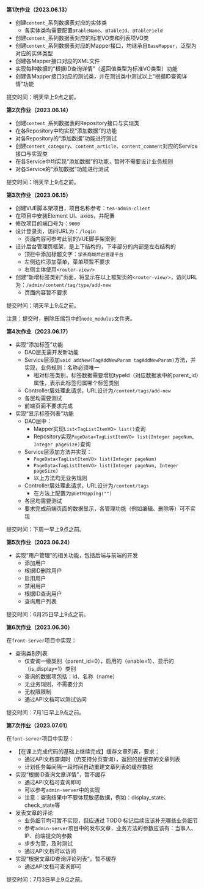 **第1次作业（2023.06.13）**

- 创建`content_`系列数据表对应的实体类
  - 各实体类均需要配置`@TableName`、`@TableId`、`@TableField`
- 创建`content_`系列数据表对应的标准VO类和列表项VO类
- 创建`content_`系列数据表对应的Mapper接口，均继承自`BaseMapper`，泛型为对应的实体类型
- 创建各Mapper接口对应的XML文件
- 实现每种数据的“根据ID查询详情”（返回值类型为标准VO类型）功能
- 创建各Mapper接口对应的测试类，并在测试类中测试以上“根据ID查询详情”功能

提交时间：明天早上9点之前。



**第2次作业（2023.06.14）**

- 创建`content_`系列数据表的Repository接口与实现类
- 在各Repository中均实现“添加数据”的功能
- 对各Repository的“添加数据”功能进行测试
- 创建`content_category`、`content_article`、`content_comment`对应的Service接口与实现类
- 在各Service中均实现“添加数据”的功能，暂时不需要设计业务规则
- 对各Service的“添加数据”功能进行测试

提交时间：明天早上9点之前。



**第3次作业（2023.06.15）**

- 创建VUE脚本架项目，项目名称参考：`tea-admin-client`
- 在项目中安装Element UI、axios，并配置
- 修改项目的端口号为：`9000`
- 设计登录页，访问URL为：`/login`
  - 页面内容可参考此前的VUE脚手架案例
- 设计后台管理页框架，是上下结构的，下半部分的内部是左右结构的
  - 顶栏中添加标题文字：`学茶商城后台管理平台`
  - 左侧边栏添加菜单，菜单项暂不要求
  - 右侧主体使用`<router-view/>`
- 创建“新增标签类别”页面，将显示在以上框架页的`<router-view/>`，访问URL为：`/admin/content/tag/type/add-new`
  - 页面内容暂不要求

提交时间：明天早上9点之前。

注意：提交时，删除压缩包中的`node_modules`文件夹。



**第4次作业（2023.06.17）**

- 实现“添加标签”功能
  - DAO层无需开发新功能
  - Service层添加`void addNew(TagAddNewParam tagAddNewParam)`方法，并实现，业务规则：名称必须唯一
    - 相对标签类别，标签数据需要增加typeId（对应数据表中的parent_id）属性，表示此标签归属哪个标签类别
  - Controller层处理此请求，URL设计为`/content/tags/add-new`
  - 各层均需要测试
  - 前端页面不要求完成
- 实现“显示标签列表”功能
  - DAO层中：
    - Mapper实现`List<TagListItemVO> list()`查询
    - Repository实现`PageData<TagListItemVO> list(Integer pageNum, Integer pageSize)`查询
  - Service层添加方法并实现：
    - `PageData<TagListItemVO> list(Integer pageNum)`
    - `PageData<TagListItemVO> list(Integer pageNum, Integer pageSize)`
    - 以上方法均无业务规则
  - Controller层处理此请求，URL设计为`/content/tags`
    - 在方法上配置为`@GetMapping("")`
  - 各层均需要测试
  - 要求完成前端页面的数据显示，各管理功能（例如编辑、删除等）可不实现

提交时间：下周一早上9点之前。



**第5次作业（2023.06.24）**

- 实现“用户管理”的相关功能，包括后端与前端的开发
  - 添加用户
  - 根据ID删除用户
  - 启用用户
  - 禁用用户
  - 根据ID查询用户
  - 查询用户列表

提交时间：6月25日早上9点之前。



**第6次作业（2023.06.30）**

在`front-server`项目中实现：

- 查询类别列表
  - 仅查询一级类别（parent_id=0），启用的（enable=1）、显示的（is_display=1）类别
  - 查询的数据项包括：id、名称（name）
  - 无业务规则，不需要分页
  - 无权限限制
  - 通过API文档可以测试访问

提交时间：7月1日早上9点之前。



**第7次作业（2023.07.01）**

在`font-server`项目中实现：

- 【在课上完成代码的基础上继续完成】缓存文章列表，要求：
  - 通过API文档查询时（仍支持分页查询），返回的是缓存的文章列表
  - 计划任务每间隔一段时间自动重建文章列表的缓存数据
- 实现“根据ID查询文章详情”，暂不缓存
  - 通过API文档可查询即可
  - 可以参考`admin-server`中的实现
  - 注意：查询结果中不要体现敏感数据，例如：display_state、check_state等
- 发表文章的评论
  - 业务细节均可暂不实现，但应通过 TODO 标记后续应该补充哪些业务细节
  - 参考`admin-server`项目中的发布文章，业务方法的参数应该有：当事人、IP、前端提交的参数
  - 步步为营，及时测试
  - 通过API文档可以访问
- 实现“根据文章ID查询评论列表”，暂不缓存
  - 通过API文档可查询即可

提交时间：7月3日早上9点之前。
